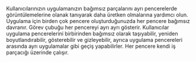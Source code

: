 ﻿Kullanıcılarınızın uygulamanızın bağımsız parçalarını ayrı pencerelerde görüntülemelerine olanak tanıyarak daha üretken olmalarına yardımcı olun. Uygulama için birden çok pencere oluşturduğunuzda her pencere bağımsız davranır. Görev çubuğu her pencereyi ayrı ayrı gösterir. Kullanıcılar uygulama pencerelerini birbirinden bağımsız olarak taşıyabilir, yeniden boyutlandırabilir, gösterebilir ve gizleyebilir, ayrıca uygulama pencereleri arasında ayrı uygulamalar gibi geçiş yapabilirler. Her pencere kendi iş parçacığı üzerinde çalışır.
